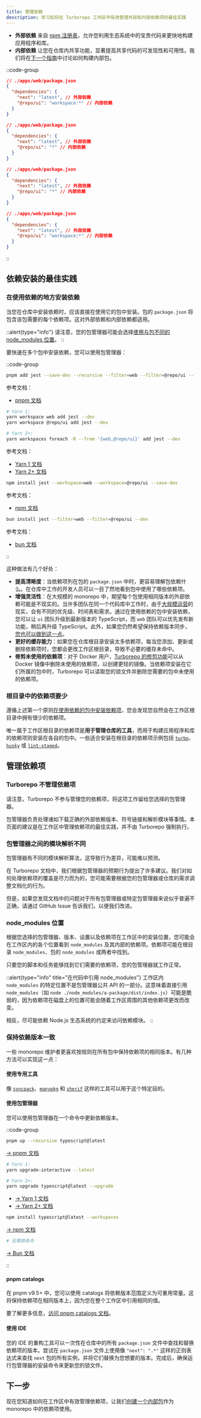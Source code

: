```yaml
---
title: 管理依赖
description: 学习如何在 Turborepo 工作区中有效管理外部和内部依赖项的最佳实践
---
```




- **外部依赖** 来自 [npm 注册表](https://www.npmjs.com/)，允许您利用生态系统中的宝贵代码来更快地构建应用程序和库。
- **内部依赖** 让您在仓库内共享功能，显著提高共享代码的可发现性和可用性。我们将在[下一个指南](/crafting-your-repository/creating-an-internal-package)中讨论如何构建内部包。

::code-group

```json [pnpm]
// ./apps/web/package.json
{
  "dependencies": {
    "next": "latest", // 外部依赖
    "@repo/ui": "workspace:*" // 内部依赖
  }
}
```

```json [yarn]
// ./apps/web/package.json
{
  "dependencies": {
    "next": "latest", // 外部依赖
    "@repo/ui": "*" // 内部依赖
  }
}
```

```json [npm]
// ./apps/web/package.json
{
  "dependencies": {
    "next": "latest", // 外部依赖
    "@repo/ui": "*" // 内部依赖
  }
}
```

```json [bun (Beta)]
// ./apps/web/package.json
{
  "dependencies": {
    "next": "latest", // 外部依赖
    "@repo/ui": "workspace:*" // 内部依赖
  }
}
```

::

## 依赖安装的最佳实践

### 在使用依赖的地方安装依赖

当您在仓库中安装依赖时，应该直接在使用它的包中安装。包的 `package.json` 将包含该包需要的每个依赖项。这对外部依赖和内部依赖都适用。

::alert{type="info"}
请注意，您的包管理器可能会选择[使用与包不同的 node_modules 位置](#node_modules-位置)。
::

要快速在多个包中安装依赖，您可以使用包管理器：

::code-group

```bash [pnpm]
pnpm add jest --save-dev --recursive --filter=web --filter=@repo/ui --filter=docs
```

参考文档：
- [pnpm 文档](https://pnpm.io/cli/recursive)

```bash [yarn]
# Yarn 1:
yarn workspace web add jest --dev
yarn workspace @repo/ui add jest --dev

# Yarn 2+:
yarn workspaces foreach -R --from '{web,@repo/ui}' add jest --dev
```

参考文档：
- [Yarn 1 文档](https://classic.yarnpkg.com/en/docs/cli/add)
- [Yarn 2+ 文档](https://yarnpkg.com/cli/workspaces/foreach#usage)

```bash [npm]
npm install jest --workspace=web --workspace=@repo/ui --save-dev
```

参考文档：
- [npm 文档](https://docs.npmjs.com/cli/v7/using-npm/config#workspace)

```bash [bun (Beta)]
bun install jest --filter=web --filter=@repo/ui --dev
```

参考文档：
- [bun 文档](https://bun.sh/docs/install/workspaces)

::

这种做法有几个好处：

- **提高清晰度**：当依赖项列在包的 `package.json` 中时，更容易理解包依赖什么。在仓库中工作的开发人员可以一目了然地看到包中使用了哪些依赖项。
- **增强灵活性**：在大规模的 monorepo 中，期望每个包使用相同版本的外部依赖可能是不现实的。当许多团队在同一个代码库中工作时，由于[大规模运营](https://vercel.com/blog/how-to-scale-a-large-codebase)的现实，会有不同的优先级、时间表和需求。通过在使用依赖的包中安装依赖，您可以让 `ui` 团队升级到最新版本的 TypeScript，而 `web` 团队可以优先发布新功能，稍后再升级 TypeScript。此外，如果您仍然希望保持依赖版本同步，[您也可以做到这一点](/crafting-your-repository/managing-dependencies#保持依赖版本一致)。
- **更好的缓存能力**：如果您在仓库根目录安装太多依赖项，每当您添加、更新或删除依赖项时，您都会更改工作区根目录，导致不必要的缓存未命中。
- **修剪未使用的依赖项**：对于 Docker 用户，[Turborepo 的修剪功能](/api-reference/commands/prune)可以从 Docker 镜像中删除未使用的依赖项，以创建更轻的镜像。当依赖项安装在它们所属的包中时，Turborepo 可以读取您的锁文件并删除您需要的包中未使用的依赖项。

### 根目录中的依赖项要少

遵循上述第一个原则[在使用依赖的包中安装依赖项](#在使用依赖的地方安装依赖)，您会发现您自然会在工作区根目录中拥有很少的依赖项。

唯一属于工作区根目录的依赖项是**用于管理仓库的工具**，而用于构建应用程序和库的依赖项则安装在各自的包中。一些适合安装在根目录的依赖项示例包括 [`turbo`](https://www.npmjs.com/package/turbo)、[`husky`](https://www.npmjs.com/package/husky) 或 [`lint-staged`](https://www.npmjs.com/package/lint-staged)。

## 管理依赖项

### Turborepo 不管理依赖项

请注意，Turborepo 不参与管理您的依赖项，将这项工作留给您选择的包管理器。

包管理器负责处理诸如下载正确的外部依赖版本、符号链接和解析模块等事情。本页面的建议是在工作区中管理依赖项的最佳实践，并不由 Turborepo 强制执行。

### 包管理器之间的模块解析不同

包管理器有不同的模块解析算法，这导致行为差异，可能难以预测。

在 Turborepo 文档中，我们根据包管理器的预期行为提出了许多建议。我们对如何处理依赖项的覆盖是尽力而为的，您可能需要根据您的包管理器或仓库的需求调整文档化的行为。

但是，如果您发现文档中的问题对于所有包管理器或特定包管理器来说似乎普遍不正确，请通过 GitHub Issue 告诉我们，以便我们改进。

### node_modules 位置

根据您选择的包管理器、版本、设置以及依赖项在工作区中的安装位置，您可能会在工作区内的各个位置看到 `node_modules` 及其内部的依赖项。依赖项可能在根目录 `node_modules`、包的 `node_modules` 或两者中找到。

只要您的脚本和任务能够找到它们需要的依赖项，您的包管理器就工作正常。

::alert{type="info" title="在代码中引用 node_modules"}
工作区内 `node_modules` 的特定位置不是包管理器公共 API 的一部分。这意味着直接引用 `node_modules`（如 `node ./node_modules/a-package/dist/index.js`）可能是脆弱的，因为依赖项在磁盘上的位置可能会随着工作区周围的其他依赖项更改而改变。

相反，尽可能依赖 Node.js 生态系统的约定来访问依赖模块。
::

### 保持依赖版本一致

一些 monorepo 维护者更喜欢按规则在所有包中保持依赖项的相同版本。有几种方法可以实现这一点：

#### 使用专用工具

像 [`syncpack`](https://www.npmjs.com/package/syncpack)、[`manypkg`](https://www.npmjs.com/package/@manypkg/cli) 和 [`sherif`](https://www.npmjs.com/package/sherif) 这样的工具可以用于这个特定目的。

#### 使用包管理器

您可以使用包管理器在一个命令中更新依赖版本。

::code-group

```bash [pnpm]
pnpm up --recursive typescript@latest
```

[→ pnpm 文档](https://pnpm.io/cli/update#--recursive--r)

```bash [yarn]
# Yarn 1:
yarn upgrade-interactive --latest

# Yarn 2+:
yarn upgrade typescript@latest --upgrade
```

- [→ Yarn 1 文档](https://classic.yarnpkg.com/en/docs/cli/upgrade-interactive)
- [→ Yarn 2+ 文档](https://yarnpkg.com/cli/up)

```bash [npm]
npm install typescript@latest --workspaces
```

[→ npm 文档](https://docs.npmjs.com/cli/v7/using-npm/config#workspaces)

```bash [bun (Beta)]
# 无等效命令
```

[→ Bun 文档](https://bun.sh/docs/install/workspaces)

::

#### pnpm catalogs

在 pnpm v9.5+ 中，您可以使用 catalogs 将依赖版本范围定义为可重用常量。这将保持依赖项在相同版本上，因为您在整个工作区中引用相同的值。

要了解更多信息，[访问 pnpm catalogs 文档](https://pnpm.io/catalogs)。

#### 使用 IDE

您的 IDE 的重构工具可以一次性在仓库中的所有 `package.json` 文件中查找和替换依赖项的版本。尝试在 `package.json` 文件上使用像 `"next": ".*"` 这样的正则表达式来查找 `next` 包的所有实例，并将它们替换为您想要的版本。完成后，确保运行包管理器的安装命令来更新您的锁文件。

## 下一步

现在您知道如何在工作区中有效管理依赖项，让我们[创建一个内部包](/crafting-your-repository/creating-an-internal-package)作为 monorepo 中的依赖项使用。
